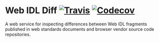 # Web IDL Diff [![Travis](https://img.shields.io/travis/GoogleChrome/webidl-diff.svg)]() [![Codecov](https://img.shields.io/codecov/c/github/GoogleChrome/webidl-diff.svg)]()

A web service for inspecting differences between Web IDL fragments published in
web standards documents and browser vendor source code repositories.
